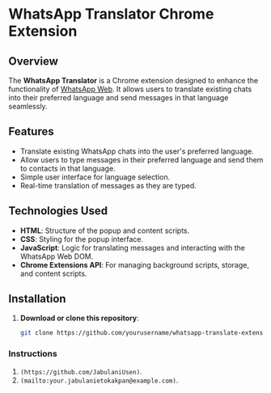 # WhatsApp Translator Chrome Extension

## Overview

The **WhatsApp Translator** is a Chrome extension designed to enhance the functionality of [WhatsApp Web](https://web.whatsapp.com). It allows users to translate existing chats into their preferred language and send messages in that language seamlessly. 

## Features

- Translate existing WhatsApp chats into the user's preferred language.
- Allow users to type messages in their preferred language and send them to contacts in that language.
- Simple user interface for language selection.
- Real-time translation of messages as they are typed.

## Technologies Used

- **HTML**: Structure of the popup and content scripts.
- **CSS**: Styling for the popup interface.
- **JavaScript**: Logic for translating messages and interacting with the WhatsApp Web DOM.
- **Chrome Extensions API**: For managing background scripts, storage, and content scripts.

## Installation

1. **Download or clone this repository**:
   ```bash
   git clone https://github.com/yourusername/whatsapp-translate-extension.git

### Instructions
1. `(https://github.com/JabulaniUsen)`.
2. `(mailto:your.jabulanietokakpan@example.com)`.


